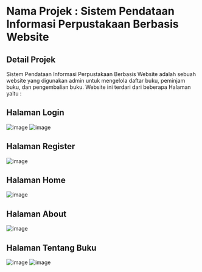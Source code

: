 # Nama Projek : Sistem Pendataan Informasi Perpustakaan Berbasis Website
## Detail Projek
Sistem Pendataan Informasi Perpustakaan Berbasis Website adalah sebuah website yang digunakan admin untuk mengelola daftar buku, peminjam buku, dan pengembalian buku.
Website ini terdari dari beberapa Halaman yaitu : 

## Halaman Login
![image](https://user-images.githubusercontent.com/60992608/192576986-d373d66e-7dfa-452f-b415-e1eb72e0b617.png)
![image](https://user-images.githubusercontent.com/60992608/192577539-ab20bd6b-4e67-4c3f-8e47-4d65a4dc1187.png)

## Halaman Register
![image](https://user-images.githubusercontent.com/60992608/192577342-581cf3d5-ab45-4225-ad64-0b515e2cf41c.png)
## Halaman Home
![image](https://user-images.githubusercontent.com/60992608/192576134-2bab6204-dca3-49d8-a348-cd152951ff32.png)
## Halaman About
![image](https://user-images.githubusercontent.com/60992608/192577907-db1d0cf2-0ae8-49d3-8d71-53cdbfde806d.png)
## Halaman Tentang Buku
![image](https://user-images.githubusercontent.com/60992608/192578016-00506ad3-bdd4-4637-880b-5df38f2cae71.png)
![image](https://user-images.githubusercontent.com/60992608/192578045-3a2dab9c-0817-4baf-ae52-0dc8ee029299.png)

